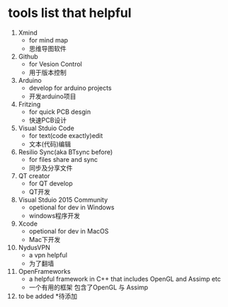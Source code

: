 # tools list that helpful
1. Xmind 
    *  for mind map 
    * 思维导图软件
2. Github 
   *  for Vesion Control
   * 用于版本控制
3. Arduino
    * develop for arduino projects
    * 开发arduino项目
4. Fritzing 
    * for quick PCB desgin
    * 快速PCB设计
5. Visual Stduio Code 
    * for text(code exactly)edit
    * 文本(代码)编辑
6. Resilio Sync(aka BTsync before)
    * for files share and sync 
    * 同步及分享文件
7. QT creator
    * for QT develop
    * QT开发
8. Visual Stduio 2015 Community
    * opetional for dev in Windows
    * windows程序开发
9. Xcode 
    * opetional for dev in MacOS
    * Mac下开发
10. NydusVPN
    * a vpn helpful
    * 为了翻墙
11. OpenFrameworks 
    * a helpful framework in C++ that includes OpenGL and Assimp etc
    * 一个有用的框架 包含了OpenGL 与 Assimp
12. to be added
    *待添加
